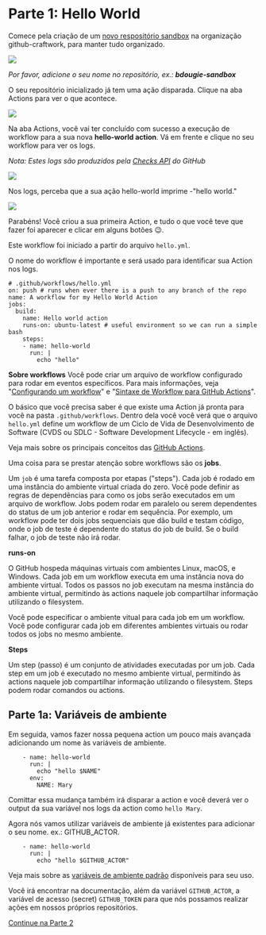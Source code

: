 
# Parte 1: Hello World

Comece pela criação de um [ novo respositório sandbox](https://github.com/organizations/github-craftwork/repositories/new) na organização github-craftwork, para manter tudo organizado. 

![](https://paper-attachments.dropbox.com/s_CDDCC4EC3C7C8C14E8A73684CA9909721C965A1258B4380D90B28E1A4E030470_1570058137257_Screenshot+2019-10-02+16.12.56.png)


_Por favor, adicione o seu nome no repositório, ex.: **bdougie-sandbox**_

O seu repositório inicializado já tem uma ação disparada. Clique na aba Actions para ver o que acontece. 

![](https://paper-attachments.dropbox.com/s_CDDCC4EC3C7C8C14E8A73684CA9909721C965A1258B4380D90B28E1A4E030470_1568391143385_Screenshot+2019-09-13+09.12.12.png)


Na aba Actions, você vai ter concluído com sucesso a execução de workflow para a sua nova **hello-world action**. Vá em frente e clique no seu workflow para ver os logs. 

_Nota: Estes logs são produzidos pela [Checks API](https://developer.github.com/v3/checks/) do GitHub_

![](https://paper-attachments.dropbox.com/s_CDDCC4EC3C7C8C14E8A73684CA9909721C965A1258B4380D90B28E1A4E030470_1570058201382_Screenshot+2019-10-02+16.16.33.png)


Nos logs, perceba que a sua ação hello-world imprime -"hello world."


![](https://paper-attachments.dropbox.com/s_CDDCC4EC3C7C8C14E8A73684CA9909721C965A1258B4380D90B28E1A4E030470_1568391516459_Screenshot+2019-09-13+09.18.30.png)


Parabéns! Você criou a sua primeira Action, e tudo o que você teve que fazer foi aparecer e clicar em alguns botões 😉.

Este workflow foi iniciado a partir do arquivo `hello.yml`. 

O nome do workflow é importante e será usado para identificar sua Action nos logs.


    # .github/workflows/hello.yml
    on: push # runs when ever there is a push to any branch of the repo
    name: A workflow for my Hello World Action
    jobs:
      build:
        name: Hello world action
        runs-on: ubuntu-latest # useful environment so we can run a simple bash    
        steps:
        - name: hello-world
          run: |
            echo "hello"

**Sobre workflows** 
Você pode criar um arquivo de workflow configurado para rodar em eventos específicos. Para mais informações, veja "[Configurando um workflow](https://help.github.com/en/articles/configuring-a-workflow)" e "[Sintaxe de Workflow para GitHub Actions](https://help.github.com/en/articles/workflow-syntax-for-github-actions)".

O básico que você precisa saber é que existe uma Action já pronta para você na pasta `.github/workflows`. Dentro dela você você verá que o arquivo `hello.yml` define um workflow de um Ciclo de Vida de Desenvolvimento de Software (CVDS ou SDLC - Software Development Lifecycle - em inglês). 

Veja mais sobre os principais conceitos das [GitHub Actions](https://help.github.com/en/articles/about-github-actions#core-concepts-for-github-actions).

Uma coisa para se prestar atenção sobre workflows são os **jobs**.

Um `job` é uma tarefa composta por etapas ("steps"). Cada job é rodado em uma instância do ambiente virtual criada do zero. Você pode definir as regras de dependências para como os jobs serão executados em um arquivo de workflow. Jobs podem rodar em paralelo ou serem dependentes do status de um job anterior e rodar em sequência. Por exemplo, um workflow pode ter dois jobs sequenciais que dão build e testam código, onde o job de teste é dependente do status do job de build. Se o build falhar, o job de teste não irá rodar.

**runs-on**

O GitHub hospeda máquinas virtuais com ambientes Linux, macOS, e Windows. Cada job em um workflow executa em uma instância nova do ambiente virtual. Todos os passos no job executam na mesma instância do ambiente virtual, permitindo às actions naquele job compartilhar informação utilizando o filesystem.

Você pode especificar o ambiente vitual para cada job em um workflow. Você pode configurar cada job em diferentes ambientes virtuais ou rodar todos os jobs no mesmo ambiente.

**Steps**

Um step (passo) é um conjunto de atividades executadas por um job. Cada step em um job é executado no mesmo ambiente virtual, permitindo às actions naquele job compartilhar informação utilizando o filesystem. Steps podem rodar comandos ou actions.

## Parte 1a: Variáveis de ambiente

Em seguida, vamos fazer nossa pequena action um pouco mais avançada adicionando um nome às variáveis de ambiente.

        - name: hello-world
          run: |
            echo "hello $NAME"
          env:
            NAME: Mary


Comittar essa mudança também irá disparar a action e você deverá ver o output da sua variável nos logs da action como `hello Mary`. 

Agora nós vamos utilizar variáveis de ambiente já existentes para adicionar o seu nome. ex.: GITHUB_ACTOR.


        - name: hello-world
          run: |
            echo "hello $GITHUB_ACTOR"

Veja mais sobre as [variáveis de ambiente padrão](https://help.github.com/en/articles/virtual-environments-for-github-actions#default-environment-variables) disponíveis para seu uso. 

Você irá encontrar na documentação, além da variável `GITHUB_ACTOR`, a variável de acesso (secret) `GITHUB_TOKEN` para que nós possamos realizar ações em nossos próprios repositórios.

[Continue na Parte 2](parte2-issues.md)
